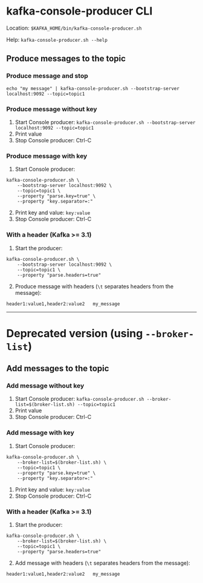 # kafka-console-producer CLI

Location: `$KAFKA_HOME/bin/kafka-console-producer.sh`

Help: `kafka-console-producer.sh --help`

## Produce messages to the topic

### Produce message and stop
`echo "my message" | kafka-console-producer.sh --bootstrap-server localhost:9092 --topic=topic1`

### Produce message without key
1. Start Console producer: `kafka-console-producer.sh --bootstrap-server localhost:9092 --topic=topic1`
2. Print value
3. Stop Console producer: Ctrl-C

### Produce message with key
1. Start Console producer: 
```shell
kafka-console-producer.sh \
	--bootstrap-server localhost:9092 \
	--topic=topic1 \
	--property "parse.key=true" \
	--property "key.separator=:"
```
2. Print key and value: `key:value`
3. Stop Console producer: Ctrl-C

### With a header (Kafka >= 3.1)
1. Start the producer:
```shell
kafka-console-producer.sh \
	--bootstrap-server localhost:9092 \
	--topic=topic1 \
	--property "parse.headers=true"
```
2. Produce message with headers (`\t` separates headers from the message):
```
header1:value1,header2:value2	my_message
```



---

# Deprecated version (using `--broker-list`)
## Add messages to the topic

### Add message without key
1. Start Console producer: `kafka-console-producer.sh --broker-list=$(broker-list.sh) --topic=topic1`
1. Print value
1. Stop Console producer: Ctrl-C

### Add message with key
1. Start Console producer: 
```shell
kafka-console-producer.sh \
	--broker-list=$(broker-list.sh) \
	--topic=topic1 \
	--property "parse.key=true" \
	--property "key.separator=:"
```
1. Print key and value: `key:value`
1. Stop Console producer: Ctrl-C

### With a header (Kafka >= 3.1)
1. Start the producer:
```shell
kafka-console-producer.sh \
	--broker-list=$(broker-list.sh) \
	--topic=topic1 \
	--property "parse.headers=true"
```
2. Add message with headers (`\t` separates headers from the message):
```
header1:value1,header2:value2	my_message
```